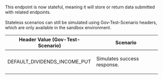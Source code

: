 <p>This endpoint is now stateful, meaning it will store or return data submitted with related endpoints. <br><br>Stateless scenarios can still be simulated using Gov-Test-Scenario headers, which are only available in the sandbox environment.</p>
<table>
    <thead>
        <tr>
            <th>Header Value (Gov-Test-Scenario)</th>
            <th>Scenario</th>
        </tr>
    </thead>
    <tbody>
        <tr>
            <td><p>DEFAULT_DIVIDENDS_INCOME_PUT</p></td>
            <td><p>Simulates success response.</p></td>
        </tr>
    </tbody>
</table>